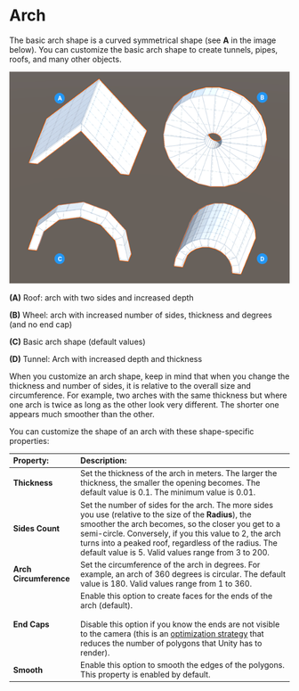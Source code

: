 # Arch
The basic arch shape is a curved symmetrical shape (see **A** in the image below). You can customize the basic arch shape to create tunnels, pipes, roofs, and many other objects.

![Arch shapes](images/shape-tool_arch.png)

**(A)** Roof: arch with two sides and increased depth

**(B)** Wheel: arch with increased number of sides, thickness and degrees (and no end cap)

**(C)** Basic arch shape (default values)

**(D)** Tunnel: Arch with increased depth and thickness

When you customize an arch shape, keep in mind that when you change the thickness and number of sides, it is relative to the overall size and circumference. For example, two arches with the same thickness but where one arch is twice as long as the other look very different. The shorter one appears much smoother than the other.

You can customize the shape of an arch with these shape-specific properties:


| **Property:** | **Description:** |
|:-- |:-- |
| __Thickness__ | Set the thickness of the arch in meters. The larger the thickness, the smaller the opening becomes. The default value is 0.1. The minimum value is 0.01. |
| __Sides Count__ | Set the number of sides for the arch. The more sides you use (relative to the size of the __Radius__), the smoother the arch becomes, so the closer you get to a semi-circle. Conversely, if you this value to 2, the arch turns into a peaked roof, regardless of the radius. The default value is 5. Valid values range from 3 to 200. |
| __Arch Circumference__ | Set the circumference of the arch in degrees. For example, an arch of 360 degrees is circular. The default value is 180. Valid values range from 1 to 360. |
| __End Caps__ | Enable this option to create faces for the ends of the arch (default). <br /><br />Disable this option if you know the ends are not visible to the camera (this is an [optimization strategy](workflow-edit-tips.md) that reduces the number of polygons that Unity has to render). |
| **Smooth** | Enable this option to smooth the edges of the polygons. This property is enabled by default. |
